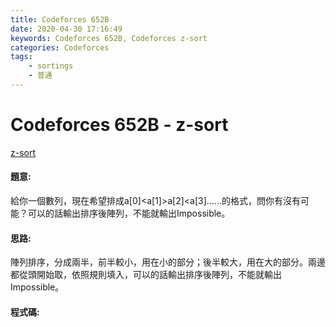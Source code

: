 ```yaml
---
title: Codeforces 652B
date: 2020-04-30 17:16:49
keywords: Codeforces 652B, Codeforces z-sort
categories: Codeforces
tags:
    - sortings
    - 普通
---
```

# Codeforces 652B - z-sort
[z-sort](https://codeforces.com/problemset/problem/652/B)

#### 題意:
給你一個數列，現在希望排成a[0]&lt;a[1]>a[2]&lt;a[3]……的格式，問你有沒有可能？可以的話輸出排序後陣列，不能就輸出Impossible。
<!-- more -->

#### 思路:
陣列排序，分成兩半，前半較小，用在小的部分；後半較大，用在大的部分。兩邊都從頭開始取，依照規則填入，可以的話輸出排序後陣列，不能就輸出Impossible。

#### 程式碼:
<script src="https://gist.github.com/Daviswww/126107d2a5707324d18cb1d5b60592a1.js"></script>